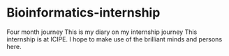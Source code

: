 # Bioinformatics-internship
Four month journey
This is my diary on my internship journey
This internship is at ICIPE.
I hope to make use of the brilliant minds and persons here.
